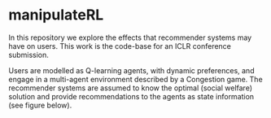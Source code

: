 # manipulateRL

In this repository we explore the effects that recommender systems may have on users. This work is the code-base for an ICLR conference submission.

Users are modelled as Q-learning agents, with dynamic preferences, and engage in a multi-agent environment described by a Congestion game. The recommender systems are assumed to know the optimal (social welfare) solution and provide recommendations to the agents as state information (see figure below).
